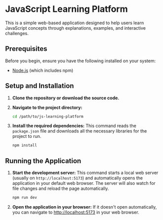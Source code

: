 # JavaScript Learning Platform

This is a simple web-based application designed to help users learn JavaScript concepts through explanations, examples, and interactive challenges.

## Prerequisites

Before you begin, ensure you have the following installed on your system:
- [Node.js](https://nodejs.org/) (which includes npm)

## Setup and Installation

1.  **Clone the repository or download the source code.**

2.  **Navigate to the project directory:**
    ```bash
    cd /path/to/js-learning-platform
    ```

3.  **Install the required dependencies:**
    This command reads the `package.json` file and downloads all the necessary libraries for the project to run.
    ```bash
    npm install
    ```

## Running the Application

1.  **Start the development server:**
    This command starts a local web server (usually on `http://localhost:5173`) and automatically opens the application in your default web browser. The server will also watch for file changes and reload the page automatically.
    ```bash
    npm run dev
    ```

2.  **Open the application in your browser:**
    If it doesn't open automatically, you can navigate to [http://localhost:5173](http://localhost:5173) in your web browser.